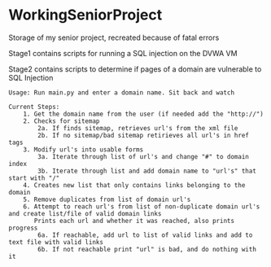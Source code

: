 # WorkingSeniorProject
Storage of my senior project, recreated because of fatal errors

Stage1 contains scripts for running a SQL injection on the DVWA VM

Stage2 contains scripts to determine if pages of a domain are vulnerable to SQL Injection
	
	Usage: Run main.py and enter a domain name. Sit back and watch

	Current Steps:
		1. Get the domain name from the user (if needed add the "http://")
		2. Checks for sitemap
			2a. If finds sitemap, retrieves url's from the xml file
			2b. If no sitemap/bad sitemap retirieves all url's in href tags
		3. Modify url's into usable forms
			3a. Iterate through list of url's and change "#" to domain index
			3b. Iterate through list and add domain name to "url's" that start with "/"
		4. Creates new list that only contains links belonging to the domain
		5. Remove duplicates from list of domain url's
		6. Attempt to reach url's from list of non-duplicate domain url's and create list/file of valid domain links
		   Prints each url and whether it was reached, also prints progress
			6a. If reachable, add url to list of valid links and add to text file with valid links 
			6b. If not reachable print "url" is bad, and do nothing with it
